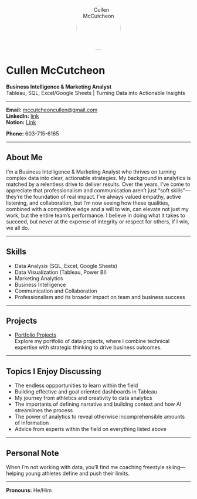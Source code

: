 <p align="center">
  <img src="https://github.com/cullenmccutcheon.png" width="120" alt="Cullen McCutcheon" style="border-radius:50%">
</p>

# Cullen McCutcheon

**Business Intelligence & Marketing Analyst**  
Tableau, SQL, Excel/Google Sheets | Turning Data into Actionable Insights

---

**Email:** mccutcheoncullen@gmail.com  
**LinkedIn:** [link](https://www.linkedin.com/in/cullen-mccutcheon)  
**Notion:** [Link](https://www.notion.so/BIA-Cullen-McCutcheon-s-Career-page-1ec3e0a1c7c4808c8523d98ee7b551f0?pvs=4) 

**Phone:** 603-715-6165  

---

## About Me

I’m a Business Intelligence & Marketing Analyst who thrives on turning complex data into clear, actionable strategies. My background in analytics is matched by a relentless drive to deliver results.
Over the years, I’ve come to appreciate that professionalism and communication aren’t just “soft skills”—they’re the foundation of real impact. I’ve always valued empathy, active listening, and collaboration, but I’m now seeing how these qualities, combined with a competitive edge and a will to win, can elevate not just my work, but the entire team’s performance. I believe in doing what it takes to succeed, but never at the expense of integrity or respect for others, if I win, we all do. 

---

## Skills

- Data Analysis (SQL, Excel, Google Sheets)
- Data Visualization (Tableau, Power BI)
- Marketing Analytics
- Business Intelligence
- Communication and Collaboration
- Professionalism and its broader impact on team and business success

---

## Projects

- [Portfolio Projects](https://github.com/cullenmccutcheon/Data-Projects-TripleTen)  
  Explore my portfolio of data projects, where I combine technical expertise with strategic thinking to drive business outcomes.

---

## Topics I Enjoy Discussing

- The endless oppportunities to learn within the field
- Building effective and goal oriented dashboards in Tableau
- My journey from athletics and creativity to data analytics
- The importants of defining narrative and building context and how AI streamlines the process
- The power of analytics to reveal otherwise incomprehensible amounts of information
- Advice from experts within the field on everything listed above

---

## Personal Note

When I’m not working with data, you’ll find me coaching freestyle skiing—helping young athletes define and push their limits.

---

**Pronouns:** He/Him
